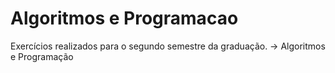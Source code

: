 # Algoritmos e Programacao

Exercícios realizados para o segundo semestre da graduação.
-> Algoritmos e Programação 
